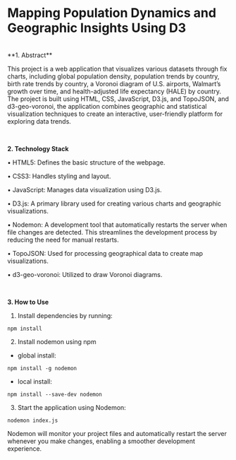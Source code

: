 <h1>Mapping Population Dynamics and Geographic Insights Using D3</h1>

<br>
**1. Abstract**

This project is a web application that visualizes various datasets through fix charts, including global population density, population trends by country, birth rate trends by country, a Voronoi diagram of U.S. airports, Walmart’s growth over time, and health-adjusted life expectancy (HALE) by country. The project is built using HTML, CSS, JavaScript, D3.js, and TopoJSON, and d3-geo-voronoi, the application combines geographic and statistical visualization techniques to create an interactive, user-friendly platform for exploring data trends.

<br>

**2. Technology Stack**

•	HTML5: Defines the basic structure of the webpage.

•	CSS3: Handles styling and layout.

•	JavaScript: Manages data visualization using D3.js.

•	D3.js: A primary library used for creating various charts and geographic visualizations.

•	Nodemon: A development tool that automatically restarts the server when file changes are detected. This streamlines the development process by reducing the need for manual restarts.

•	TopoJSON: Used for processing geographical data to create map visualizations.

•	d3-geo-voronoi: Utilized to draw Voronoi diagrams.

<br>

**3. How to Use**

1. Install dependencies by running:
```
npm install
```

2. Install nodemon using npm
- global install:
```
npm install -g nodemon
```

- local install:
```
npm install --save-dev nodemon
```

3. Start the application using Nodemon:
```
nodemon index.js
```

Nodemon will monitor your project files and automatically restart the server whenever you make changes, enabling a smoother development experience.